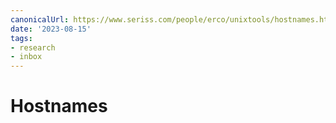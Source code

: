 ```yaml
---
canonicalUrl: https://www.seriss.com/people/erco/unixtools/hostnames.html
date: '2023-08-15'
tags:
- research
- inbox
---
```


# Hostnames